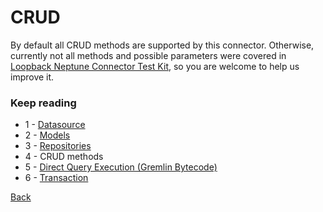 # CRUD
By default all CRUD methods are supported by this connector. Otherwise, currently not all methods and possible
parameters were covered in [Loopback Neptune Connector Test Kit](), so you are welcome to help us improve it.

### Keep reading
- 1 - [Datasource](datasource.md)
- 2 - [Models](models.md)
- 3 - [Repositories](repositories.md)
- 4 - CRUD methods
- 5 - [Direct Query Execution (Gremlin Bytecode)](bytecode.md)
- 6 - [Transaction](transaction.md)

[Back](/)
